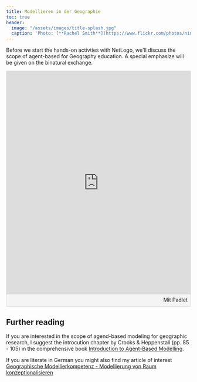 ```yaml
---
title: Modellieren in der Geographie 
toc: true
header:
  image: "/assets/images/title-splash.jpg"
  caption: 'Photo: [**Rachel Smith**](https://www.flickr.com/photos/ninmah/)'
---
```

Before we start the hands-on activties with NetLogo, we'll discuss the scope of agent-based for Geography education. A special emphasize will be given on the binatural exchange.  
<!--more-->

<div class="padlet-embed" style="border:1px solid rgba(0,0,0,0.1);border-radius:2px;box-sizing:border-box;overflow:hidden;position:relative;width:100%;background:#F4F4F4"><p style="padding:0;margin:0"><iframe src="https://padlet.com/embed/yirlz0qk0muao6eg" frameborder="0" allow="camera;microphone;geolocation" style="width:100%;height:608px;display:block;padding:0;margin:0"></iframe></p><div style="padding:8px;text-align:right;margin:0;"><a href="https://padlet.com?ref=embed" style="padding:0;margin:0;border:none;display:block;line-height:1;height:16px" target="_blank"><img src="https://padlet.net/embeds/made_with_padlet.png" width="86" height="16" style="padding:0;margin:0;background:none;border:none;display:inline;box-shadow:none" alt="Mit Padlet erstellt"></a></div></div>

## Further reading

If you are interested in the scope of agend-based modeling for geographic research, I suggest the introcution chapter by Crooks & Heppenstall (pp. 85 - 105) in the comprehensive book [Introduction to Agent-Based Modelling](https://link.springer.com/chapter/10.1007/978-90-481-8927-4_5).

If you are literate in German you might also find my article of interest [Geographische Modellierkompetenz - Modellierung von Raum konzeptionalisieren](https://doi.org/10.1553/gw-unterricht156s19)
